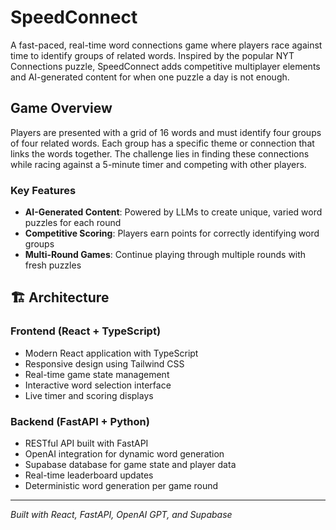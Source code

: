 # SpeedConnect

A fast-paced, real-time word connections game where players race against time to identify groups of related words. Inspired by the popular NYT Connections puzzle, SpeedConnect adds competitive multiplayer elements and AI-generated content for when one puzzle a day is not enough.

## Game Overview

Players are presented with a grid of 16 words and must identify four groups of four related words. Each group has a specific theme or connection that links the words together. The challenge lies in finding these connections while racing against a 5-minute timer and competing with other players.

### Key Features

- **AI-Generated Content**: Powered by LLMs to create unique, varied word puzzles for each round
- **Competitive Scoring**: Players earn points for correctly identifying word groups
- **Multi-Round Games**: Continue playing through multiple rounds with fresh puzzles

## 🏗️ Architecture

### Frontend (React + TypeScript)
- Modern React application with TypeScript
- Responsive design using Tailwind CSS
- Real-time game state management
- Interactive word selection interface
- Live timer and scoring displays

### Backend (FastAPI + Python)
- RESTful API built with FastAPI
- OpenAI integration for dynamic word generation
- Supabase database for game state and player data
- Real-time leaderboard updates
- Deterministic word generation per game round
---

*Built with React, FastAPI, OpenAI GPT, and Supabase*
